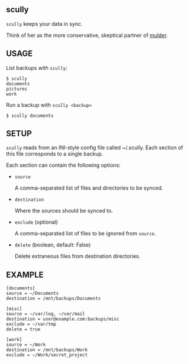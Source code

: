 scully
------

`scully` keeps your data in sync.

Think of her as the more conservative, skeptical partner of
[mulder](https://github.com/djl/mulder).



USAGE
-----

List backups with `scully`:

    $ scully
    documents
    pictures
    work


Run a backup with `scully <backup>`

    $ scully documents



SETUP
-----

`scully` reads from an INI-style config file called ~/.scully. Each
section of this file corresponds to a single backup.

Each section can contain the following options:


* `source`

  A comma-separated list of files and directories to be synced.

* `destination`

  Where the sources should be synced to.

* `exclude` (optional)

  A comma-separated list of files to be ignored from `source`.

* `delete` (boolean, default: False)

  Delete extraneous files from destination directories.



EXAMPLE
-------

    [documents]
    source = ~/Documents
    destination = /mnt/backups/Documents

    [misc]
    source = ~/var/log, ~/var/mail
    destination = user@example.com:backups/misc
    exclude = ~/var/tmp
    delete = true

    [work]
    source = ~/Work
    destination = /mnt/backups/Work
    exclude = ~/Work/secret_project
